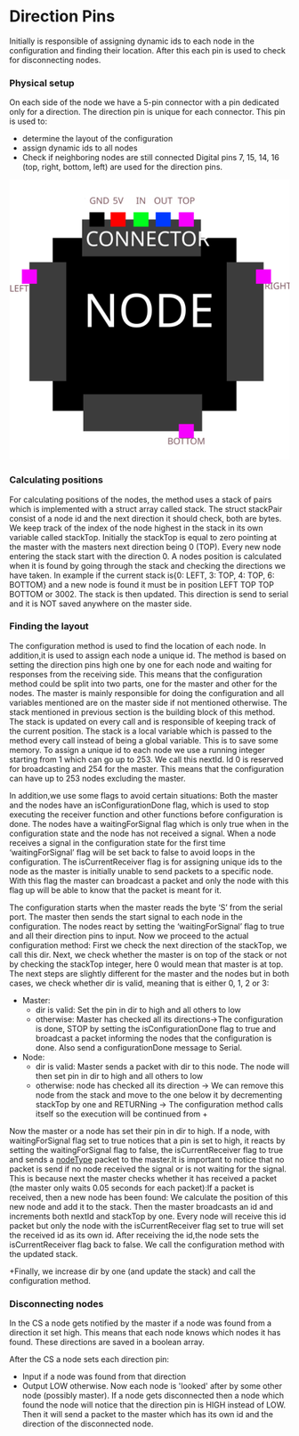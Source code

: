 # Direction Pins
Initially is responsible of assigning dynamic ids to each node in the configuration and finding their location. 
After this each pin is used to check for disconnecting nodes.

### Physical setup
On each side of the node we have a 5-pin connector with a pin dedicated only for a direction.
The direction pin is unique for each connector. This pin is used to: 
* determine the layout of the configuration
* assign dynamic ids to all nodes
* Check if neighboring nodes are still connected
Digital pins 7, 15, 14, 16 (top, right, bottom, left) are used for the direction pins.

![A node](doc/DirectionPins/connections.svg)

### Calculating positions
For calculating positions of the nodes, the method uses a stack of pairs which is implemented with a struct array called stack. The struct stackPair consist of a node id and the next direction it should check, both are bytes. We keep track of the index of the node highest in the stack in its own variable called stackTop. Initially the stackTop is equal to zero pointing at the master with the masters next direction being 0 (TOP). Every new node entering the stack start with the direction 0. A nodes position is calculated when it is found by going through the stack and checking the directions we have taken. In example if the current stack is{0: LEFT, 3: TOP, 4: TOP, 6: BOTTOM} and a new node is found it must be in position LEFT TOP TOP BOTTOM or 3002. The stack is then updated. This direction is send to serial and it is NOT saved anywhere on the master side.

### Finding the layout

The configuration method is used to find the location of each node. In addition,it is used to assign each node a unique id. The method is based on setting the direction pins high one by one for each node and waiting for responses from the receiving side. This means that the configuration method could be split into two parts, one for the master and other for the nodes. The master is mainly responsible for doing the configuration and all variables mentioned are on the master side if not mentioned otherwise. The stack mentioned in previous section is the building block of this method. The stack is updated on every call and is responsible of keeping track of the current position. The stack is a local variable which is passed to the method every call instead of being a global variable. This is to save some memory. To assign a unique id to each node we use a running integer starting from 1 which can go up to 253. We call this nextId. Id 0 is reserved for broadcasting and 254 for the master. This means that the configuration can have up to 253 nodes excluding the master. 

In addition,we use some flags to avoid certain situations: Both the master and the nodes have an isConfigurationDone flag, which is used to stop executing the receiver function and other functions before configuration is done. The nodes have a waitingForSignal flag which is only true when in the configuration state and the node has not received a signal. When a node receives a signal in the configuration state for the first time ‘waitingForSignal’ flag will be set back to false to avoid loops in the configuration. The isCurrentReceiver flag is for assigning unique ids to the node as the master is initially unable to send packets to a specific node. With this flag the master can broadcast a packet and only the node with this flag up will be able to know that the packet is meant for it.

The configuration starts when the master reads the byte ‘S’ from the serial port. The master then sends the start signal to each node in the configuration. The nodes react by setting the ‘waitingForSignal’ flag to true and all their direction pins to input. Now we proceed to the actual configuration method: First we check the next direction of the stackTop, we call this dir. Next, we check whether the master is on top of the stack or not by checking the stackTop integer, here 0 would mean that master is at top. The next steps are slightly different for the master and the nodes but in both cases, we check whether dir is valid, meaning that is either 0, 1, 2 or 3:
* Master: 
    * dir is valid: Set the pin in dir to high and all others to low
    * otherwise: Master has checked all its directions->The configuration is done, STOP by setting the isConfigurationDone flag to true and broadcast a packet informing the nodes that the configuration is done. Also send a configurationDone message to Serial.
* Node: 
    * dir is valid: Master sends a packet with dir to this node. The node will then set pin in dir to high and all others to low
    * otherwise: node has checked all its direction -> We can remove this node from the stack and move to the one below it by decrementing stackTop by one and RETURNing -> The configuration method calls itself so the execution will be continued from +

Now the master or a node has set their pin in dir to high.
If a node, with waitingForSignal flag set to true notices that a pin is set to high, it reacts by setting the waitingForSignal flag to false, the isCurrentReceiver flag to true and sends a [nodeType](doc\NodeTypes) packet to the master.It is important to notice that no packet is send if no node received the signal or is not waiting for the signal. This is because next the master checks whether it has received a packet (the master only waits 0.05 seconds for each packet):If a packet is received, then a new node has been found: We calculate the position of this new node and add it to the stack. Then the master broadcasts an id and increments both nextId and stackTop by one. Every node will receive this id packet but only the node with the isCurrentReceiver flag set to true will set the received id as its own id. After receiving the id,the node sets the isCurrentReceiver flag back to false. We call the configuration method with the updated stack.

+Finally, we increase dir by one (and update the stack) and call the configuration method. 

### Disconnecting nodes
In the CS a node gets notified by the master if a node was found from a direction it set high. This means that each node knows which 
nodes it has found. These directions are saved in a boolean array.

After the CS a node sets each direction pin:
* Input if a node was found from that direction
* Output LOW otherwise.
Now each node is 'looked' after by some other node (possibly master). If a node gets disconnected then a node which found the node will notice that the direction pin is HIGH instead of LOW. Then it will send a packet to the master which has its own id and the direction of the disconnected node. 



